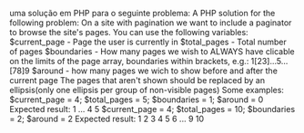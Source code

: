 uma solução em PHP para o seguinte problema:
A PHP solution for the following problem:
  On a site with pagination we want to include a paginator to browse the site's pages.
  You can use the following variables:
    $current_page - Page the user is currently in
    $total_pages - Total number of pages
    $boundaries - How many pages we wish to ALWAYS have clicable on the limits of the page array, boundaries within brackets, 
    e.g.: 1[23]...5...[78]9
    $around - how many pages we wich to show before and after the current page
  The pages that aren't shown should be replaced by an ellipsis(only one ellipsis per group of non-visible pages)
  Some examples:
    $current_page = 4; $total_pages = 5; $boundaries = 1; $around = 0
    Expected result: 1 ... 4 5
    $current_page = 4; $total_pages = 10; $boundaries = 2; $around = 2
    Expected result: 1 2 3 4 5 6 ... 9 10
